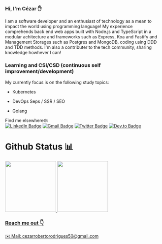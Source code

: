 
###  Hi, I'm Cézar ✋

I am a software developer and an enthusiast of technology as a mean to impact the world using programming language! My experience comprehends back end web apps built with Node.js and TypeScript in a modular achitecture and frameworks such as Express, Koa and Fastify and Management Storages such as Postgres and MongoDB, coding using DDD and TDD methods. I'm also a contributer to the tech community, sharing knowledge howhever I can!

###  Learning and CSI/CSD (continuous self improvement/development)

My currently focus is on the following study topics:

- Kubernetes

- DevOps Seps / SSR / SEO

- Golang

Find me elsewhere🌐:<br/>
[![LinkedIn Badge](https://img.shields.io/badge/LinkedIn-0077B5?style=for-the-badge&logo=linkedin&logoColor=white)](https://www.linkedin.com/in/cézar-rodrigues-538653211/)
[![Gmail Badge](https://img.shields.io/badge/Gmail-D14836?style=for-the-badge&logo=gmail&logoColor=white)](cezarrobertorodrigues50@gmail.com/)
[![Twitter Badge](https://img.shields.io/badge/Twitter-1DA1F2?style=for-the-badge&logo=twitter&logoColor=white)](https://twitter.com/cez_rodrigues/)
[![Dev.to Badge](https://img.shields.io/badge/dev.to-0A0A0A?style=for-the-badge&logo=devdotto&logoColor=white)](https://dev.to/cezarroberto/)

# Github Status 📊
<div>
   <a href="https://github.com/CezarRoberto">
   <img height="165em" src="https://github-readme-stats.vercel.app/api?username=CezarRoberto&show_icons=true&theme=dracula&include_all_commits=true&count_private=true"/>
   <img height="165em" src="https://github-readme-stats.vercel.app/api/top-langs/?username=CezarRoberto&layout=compact&langs_count=16&theme=dracula"/>
<div>


### Reach me out 👇
✉️ Mail: cezarrobertorodrigues50@gmail.com
